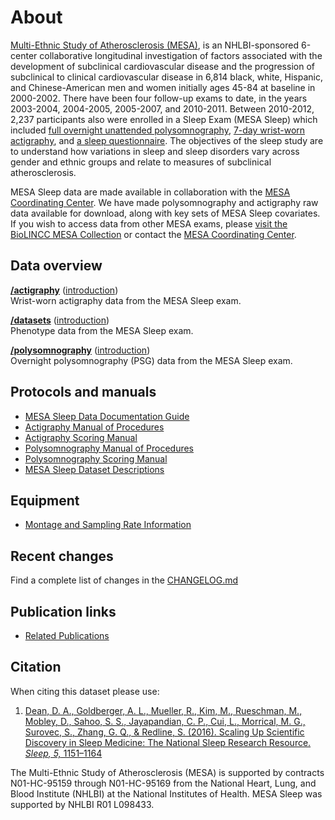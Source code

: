 # About

[Multi-Ethnic Study of Atherosclerosis (MESA)](https://mesa-nhlbi.org/), is an NHLBI-sponsored 6-center collaborative longitudinal investigation of factors associated with the development of subclinical cardiovascular disease and the progression of subclinical to clinical cardiovascular disease in 6,814 black, white, Hispanic, and Chinese-American men and women initially ages 45-84 at baseline in 2000-2002. There have been four follow-up exams to date, in the years 2003-2004, 2004-2005, 2005-2007, and 2010-2011. Between 2010-2012, 2,237 participants also were enrolled in a Sleep Exam (MESA Sleep) which included [full overnight unattended polysomnography](:pages_path:/polysomnography-introduction.md), [7-day wrist-worn actigraphy](:pages_path:/actigraphy-introduction.md), and [a sleep questionnaire](:files_path:/documentation/dataset-descriptions/MESAe5a113SleepQuestionnaire_20140617.pdf). The objectives of the sleep study are to understand how variations in sleep and sleep disorders vary across gender and ethnic groups and relate to measures of subclinical atherosclerosis.

MESA Sleep data are made available in collaboration with the [MESA Coordinating Center](https://mesa-nhlbi.org/default.aspx). We have made polysomnography and actigraphy raw data available for download, along with key sets of MESA Sleep covariates. If you wish to access data from other MESA exams, please [visit the BioLINCC MESA Collection](https://biolincc.nhlbi.nih.gov/studies/mesa/) or contact the [MESA Coordinating Center](https://mesa-nhlbi.org/default.aspx).

## Data overview

**[/actigraphy](:files_path:/actigraphy)** ([introduction](:pages_path:/actigraphy-introduction.md))<br/> Wrist-worn actigraphy data from the MESA Sleep exam.

**[/datasets](:files_path:/datasets)** ([introduction](:pages_path:/dataset-introduction.md)) <br/> Phenotype data from the MESA Sleep exam.

**[/polysomnography](:files_path:/polysomnography)** ([introduction](:pages_path:/polysomnography-introduction.md))<br/> Overnight polysomnography (PSG) data from the MESA Sleep exam.

## Protocols and manuals

- [MESA Sleep Data Documentation Guide](:files_path:/documentation/MESA_Sleep_Data_Documentation_Guide.pdf)
- [Actigraphy Manual of Procedures](:files_path:/documentation/MESA_Sleep_Actigraphy_Manual_of_Procedures.pdf)
- [Actigraphy Scoring Manual](:files_path:/documentation/MESA_Sleep_Actigraphy_Scoring_Manual.pdf)
- [Polysomnography Manual of Procedures](:files_path:/documentation/MESA_Sleep_Polysomnography_Manual_of_Procedures.pdf)
- [Polysomnography Scoring Manual](:files_path:/documentation/MESA_Sleep_Polysomnography_Scoring_Manual.pdf)
- [MESA Sleep Dataset Descriptions](:files_path:/documentation/dataset-descriptions)

## Equipment
- [Montage and Sampling Rate Information](:pages_path:/equipment/montage-and-sampling-rate-information.md)

## Recent changes

Find a complete list of changes in the [CHANGELOG.md](:pages_path:/CHANGELOG.md)

## Publication links

- [Related Publications](:pages_path:/publications.md)

## Citation

When citing this dataset please use:

1. [Dean, D. A., Goldberger, A. L., Mueller, R., Kim, M., Rueschman, M., Mobley, D., Sahoo, S. S., Jayapandian, C. P., Cui, L., Morrical, M. G., Surovec, S., Zhang, G. Q., & Redline, S. (2016). Scaling Up Scientific Discovery in Sleep Medicine: The National Sleep Research Resource. *Sleep, 5,* 1151–1164](http://www.ncbi.nlm.nih.gov/pubmed/27070134)

The Multi-Ethnic Study of Atherosclerosis (MESA) is supported by contracts N01-HC-95159 through N01-HC-95169 from the National Heart, Lung, and Blood Institute (NHLBI) at the National Institutes of Health. MESA Sleep was supported by NHLBI R01 L098433.
